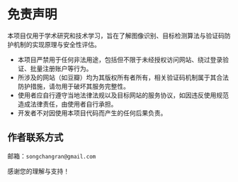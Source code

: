 # 免责声明

本项目仅用于学术研究和技术学习，旨在了解图像识别、目标检测算法与验证码防护机制的实现原理与安全性评估。

- 本项目严禁用于任何非法用途，包括但不限于未经授权访问网站、绕过登录验证、批量注册账户等行为。
- 所涉及的网站（如豆瓣）均为其版权所有者所有，相关验证码机制属于其合法防护措施，请勿用于破坏其服务完整性。
- 使用者应自行遵守当地法律法规以及目标网站的服务协议，如因违反使用规范造成法律责任，由使用者自行承担。
- 开发者不对因使用本项目代码而产生的任何后果负责。

## 作者联系方式

 邮箱：`songchangran@gmail.com`

感谢您的理解与支持！